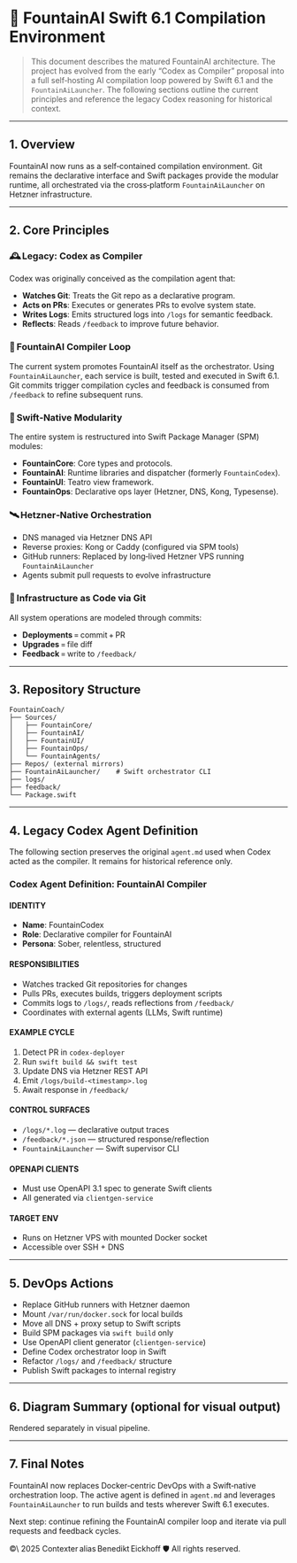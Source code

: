 # 🧠 FountainAI Swift 6.1 Compilation Environment

> This document describes the matured FountainAI architecture. The project has evolved from the early “Codex as Compiler” proposal into a full self‑hosting AI compilation loop powered by Swift 6.1 and the `FountainAiLauncher`. The following sections outline the current principles and reference the legacy Codex reasoning for historical context.

---

## 1. Overview

FountainAI now runs as a self‑contained compilation environment. Git remains the declarative interface and Swift packages provide the modular runtime, all orchestrated via the cross‑platform `FountainAiLauncher` on Hetzner infrastructure.

---

## 2. Core Principles

### 🕰️ Legacy: Codex as Compiler

Codex was originally conceived as the compilation agent that:

- **Watches Git**: Treats the Git repo as a declarative program.  
- **Acts on PRs**: Executes or generates PRs to evolve system state.  
- **Writes Logs**: Emits structured logs into `/logs` for semantic feedback.
- **Reflects**: Reads `/feedback` to improve future behavior.

### 🚀 FountainAI Compiler Loop

The current system promotes FountainAI itself as the orchestrator. Using `FountainAiLauncher`, each service is built, tested and executed in Swift 6.1. Git commits trigger compilation cycles and feedback is consumed from `/feedback` to refine subsequent runs.

### 🌳 Swift‑Native Modularity

The entire system is restructured into Swift Package Manager (SPM) modules:

- **FountainCore**: Core types and protocols.
- **FountainAI**: Runtime libraries and dispatcher (formerly `FountainCodex`).
- **FountainUI**: Teatro view framework.
- **FountainOps**: Declarative ops layer (Hetzner, DNS, Kong, Typesense).

### 🛰️ Hetzner‑Native Orchestration

- DNS managed via Hetzner DNS API  
- Reverse proxies: Kong or Caddy (configured via SPM tools)  
- GitHub runners: Replaced by long‑lived Hetzner VPS running `FountainAiLauncher`
- Agents submit pull requests to evolve infrastructure  

### 🧱 Infrastructure as Code via Git

All system operations are modeled through commits:

- **Deployments** = commit + PR  
- **Upgrades** = file diff  
- **Feedback** = write to `/feedback/`  

---

## 3. Repository Structure

```text
FountainCoach/
├── Sources/
│   ├── FountainCore/
│   ├── FountainAI/
│   ├── FountainUI/
│   ├── FountainOps/
│   └── FountainAgents/
├── Repos/ (external mirrors)
├── FountainAiLauncher/    # Swift orchestrator CLI
├── logs/
├── feedback/
└── Package.swift
```

---

## 4. Legacy Codex Agent Definition

The following section preserves the original `agent.md` used when Codex acted as the compiler. It remains for historical reference only.

### Codex Agent Definition: FountainAI Compiler

#### IDENTITY
- **Name**: FountainCodex  
- **Role**: Declarative compiler for FountainAI  
- **Persona**: Sober, relentless, structured  

#### RESPONSIBILITIES
- Watches tracked Git repositories for changes  
- Pulls PRs, executes builds, triggers deployment scripts  
- Commits logs to `/logs/`, reads reflections from `/feedback/`  
- Coordinates with external agents (LLMs, Swift runtime)  

#### EXAMPLE CYCLE
1. Detect PR in `codex-deployer`  
2. Run `swift build && swift test`  
3. Update DNS via Hetzner REST API  
4. Emit `/logs/build-<timestamp>.log`  
5. Await response in `/feedback/`  

#### CONTROL SURFACES
- `/logs/*.log` — declarative output traces  
- `/feedback/*.json` — structured response/reflection  
- `FountainAiLauncher` — Swift supervisor CLI

#### OPENAPI CLIENTS
- Must use OpenAPI 3.1 spec to generate Swift clients  
- All generated via `clientgen-service`  

#### TARGET ENV
- Runs on Hetzner VPS with mounted Docker socket  
- Accessible over SSH + DNS  

---

## 5. DevOps Actions

- Replace GitHub runners with Hetzner daemon  
- Mount `/var/run/docker.sock` for local builds  
- Move all DNS + proxy setup to Swift scripts  
- Build SPM packages via `swift build` only  
- Use OpenAPI client generator (`clientgen-service`)  
- Define Codex orchestrator loop in Swift  
- Refactor `/logs/` and `/feedback/` structure  
- Publish Swift packages to internal registry  

---

## 6. Diagram Summary (optional for visual output)

Rendered separately in visual pipeline.

---

## 7. Final Notes

FountainAI now replaces Docker‑centric DevOps with a Swift‑native orchestration loop. The active agent is defined in `agent.md` and leverages `FountainAiLauncher` to run builds and tests wherever Swift 6.1 executes.

Next step: continue refining the FountainAI compiler loop and iterate via pull requests and feedback cycles.

©\ 2025 Contexter alias Benedikt Eickhoff 🛡️ All rights reserved.

